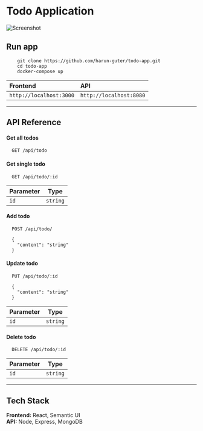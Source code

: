 # Todo Application

![Screenshot](https://raw.githubusercontent.com/harunguter/todo-app/main/screenshot.png)

## Run app
```
    git clone https://github.com/harun-guter/todo-app.git
    cd todo-app
    docker-compose up
```


| Frontend | API |
| :-------- | :------- |
| `http://localhost:3000`      | `http://localhost:8080` | 

---

## API Reference

#### Get all todos
```
  GET /api/todo
```

#### Get single todo
```
  GET /api/todo/:id
```
| Parameter | Type     | 
| --------- | -------- |
| `id`      | `string` |

#### Add todo
```
  POST /api/todo/

  {
    "content": "string"
  }
```

#### Update todo
```
  PUT /api/todo/:id

  {
    "content": "string"
  }
```
| Parameter | Type     | 
| --------- | -------- |
| `id`      | `string` |

#### Delete todo
```
  DELETE /api/todo/:id
```
| Parameter | Type     | 
| --------- | -------- |
| `id`      | `string` |

---
## Tech Stack

**Frontend:** React, Semantic UI
<br>
**API:** Node, Express, MongoDB